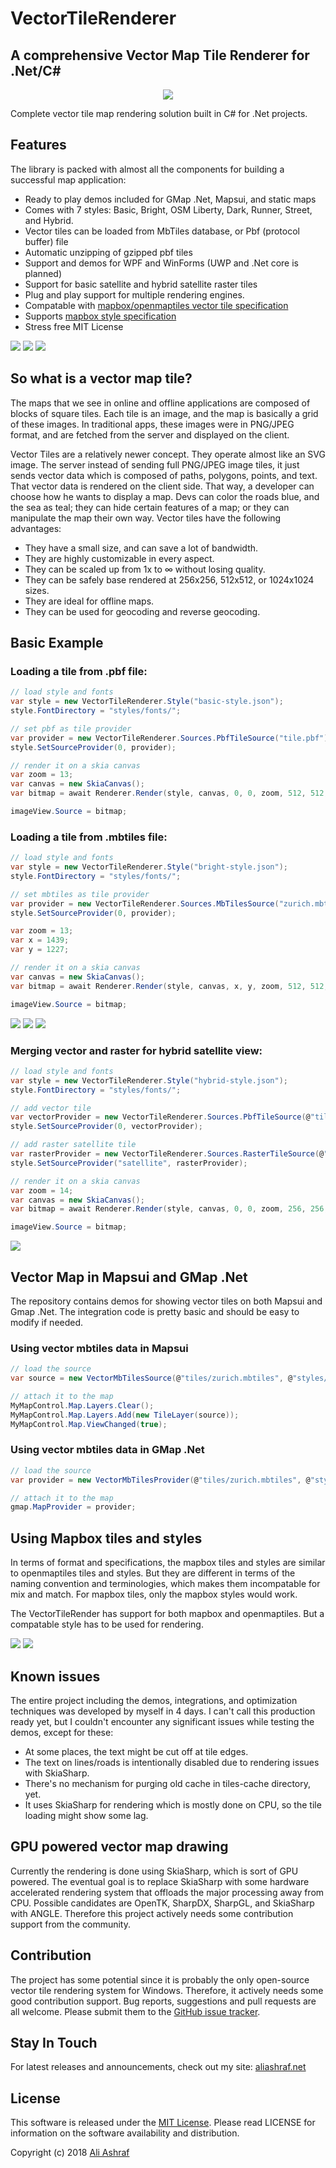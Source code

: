 # VectorTileRenderer

## A comprehensive Vector Map Tile Renderer for .Net/C#

<p align="center">
  <img src="images/zurich.png">
</p>

Complete vector tile map rendering solution built in C# for .Net projects. 

## Features

The library is packed with almost all the components for building a successful map application:

- Ready to play demos included for GMap .Net, Mapsui, and static maps
- Comes with 7 styles: Basic, Bright, OSM Liberty, Dark, Runner, Street, and Hybrid.
- Vector tiles can be loaded from MbTiles database, or Pbf (protocol buffer) file
- Automatic unzipping of gzipped pbf tiles
- Support and demos for WPF and WinForms (UWP and .Net core is planned)
- Support for basic satellite and hybrid satellite raster tiles
- Plug and play support for multiple rendering engines.
- Compatable with [mapbox/openmaptiles vector tile specification](https://www.mapbox.com/vector-tiles/specification/)
- Supports [mapbox style specification](https://www.mapbox.com/mapbox-gl-js/style-spec/)
- Stress free MIT License

![](images/zurich-basic.png) ![](images/zurich-bright.png) ![](images/zurich-light.png)


## So what is a vector map tile?

The maps that we see in online and offline applications are composed of blocks of square tiles. Each tile is an image, and the map is basically a grid of these images. In traditional apps, these images were in PNG/JPEG format, and are fetched from the server and displayed on the client.

Vector Tiles are a relatively newer concept. They operate almost like an SVG image. The server instead of sending full PNG/JPEG image tiles, it just sends vector data which is composed of paths, polygons, points, and text. That vector data is rendered on the client side. That way, a developer can choose how he wants to display a map. Devs can color the roads blue, and the sea as teal; they can hide certain features of a map; or they can manipulate the map their own way. Vector tiles have the following advantages:

- They have a small size, and can save a lot of bandwidth.
- They are highly customizable in every aspect.
- They can be scaled up from 1x to ∞ without losing quality.
- They can be safely base rendered at 256x256, 512x512, or 1024x1024 sizes.
- They are ideal for offline maps.
- They can be used for geocoding and reverse geocoding.

## Basic Example

### Loading a tile from .pbf file:

```C#
// load style and fonts
var style = new VectorTileRenderer.Style("basic-style.json");
style.FontDirectory = "styles/fonts/";

// set pbf as tile provider
var provider = new VectorTileRenderer.Sources.PbfTileSource("tile.pbf");
style.SetSourceProvider(0, provider);

// render it on a skia canvas
var zoom = 13;
var canvas = new SkiaCanvas();
var bitmap = await Renderer.Render(style, canvas, 0, 0, zoom, 512, 512, 1);

imageView.Source = bitmap;
```

### Loading a tile from .mbtiles file:

```C#
// load style and fonts
var style = new VectorTileRenderer.Style("bright-style.json");
style.FontDirectory = "styles/fonts/";

// set mbtiles as tile provider
var provider = new VectorTileRenderer.Sources.MbTilesSource("zurich.mbtiles");
style.SetSourceProvider(0, provider);

var zoom = 13;
var x = 1439;
var y = 1227;

// render it on a skia canvas
var canvas = new SkiaCanvas();
var bitmap = await Renderer.Render(style, canvas, x, y, zoom, 512, 512, 1);

imageView.Source = bitmap;
```

 ![](images/zurich-hybrid-wo.png) ![](images/zurich-liberty.png) ![](images/zurich-dark.png)

### Merging vector and raster for hybrid satellite view:

```C#
// load style and fonts
var style = new VectorTileRenderer.Style("hybrid-style.json");
style.FontDirectory = "styles/fonts/";

// add vector tile
var vectorProvider = new VectorTileRenderer.Sources.PbfTileSource(@"tiles/zurich.pbf.gz");
style.SetSourceProvider(0, vectorProvider);

// add raster satellite tile
var rasterProvider = new VectorTileRenderer.Sources.RasterTileSource(@"tiles/zurich.jpg");
style.SetSourceProvider("satellite", rasterProvider);

// render it on a skia canvas
var zoom = 14;
var canvas = new SkiaCanvas();
var bitmap = await Renderer.Render(style, canvas, 0, 0, zoom, 256, 256, 1);

imageView.Source = bitmap;
```

 ![](images/hybrid.png)

## Vector Map in Mapsui and GMap .Net

The repository contains demos for showing vector tiles on both Mapsui and Gmap .Net. The integration code is pretty basic and should be easy to modify if needed.

### Using vector mbtiles data in Mapsui

```C#
// load the source
var source = new VectorMbTilesSource(@"tiles/zurich.mbtiles", @"styles/basic-style.json", @"tile-cache/");

// attach it to the map
MyMapControl.Map.Layers.Clear();
MyMapControl.Map.Layers.Add(new TileLayer(source));
MyMapControl.Map.ViewChanged(true);
```

### Using vector mbtiles data in GMap .Net

```C#
// load the source
var provider = new VectorMbTilesProvider(@"tiles/zurich.mbtiles", @"styles/basic-style.json", @"tile-cache/");

// attach it to the map
gmap.MapProvider = provider;
```

## Using Mapbox tiles and styles

In terms of format and specifications, the mapbox tiles and styles are similar to openmaptiles tiles and styles. But they are different in terms of the naming convention and terminologies, which makes them incompatable for mix and match. For mapbox tiles, only the mapbox styles would work.

The VectorTileRender has support for both mapbox and openmaptiles. But a compatable style has to be used for rendering.

![](images/NY.png) ![](images/NY2.png)

## Known issues

The entire project including the demos, integrations, and optimization techniques was developed by myself in 4 days. I can't call this production ready yet, but I couldn't encounter any significant issues while testing the demos, except for these:

- At some places, the text might be cut off at tile edges.
- The text on lines/roads is intentionally disabled due to rendering issues with SkiaSharp.
- There's no mechanism for purging old cache in tiles-cache directory, yet.
- It uses SkiaSharp for rendering which is mostly done on CPU, so the tile loading might show some lag.

## GPU powered vector map drawing

Currently the rendering is done using SkiaSharp, which is sort of GPU powered. The eventual goal is to replace SkiaSharp with some hardware accelerated rendering system that offloads the major processing away from CPU. Possible candidates are OpenTK, SharpDX, SharpGL, and SkiaSharp with ANGLE. Therefore this project actively needs some contribution support from the community.

## Contribution

The project has some potential since it is probably the only open-source vector tile rendering system for Windows. Therefore, it actively needs some good contribution support. Bug reports, suggestions and pull requests are all welcome. Please submit them to the [GitHub issue tracker](https://github.com/AliFlux/VectorTileRenderer/issues).

## Stay In Touch

For latest releases and announcements, check out my site: [aliashraf.net](http://aliashraf.net)

## License

This software is released under the [MIT License](LICENSE). Please read LICENSE for information on the
software availability and distribution.

Copyright (c) 2018 [Ali Ashraf](http://aliashraf.net)